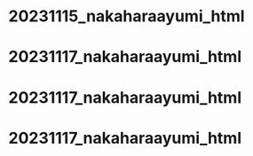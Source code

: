 # 20231115_nakaharaayumi_html
# 20231117_nakaharaayumi_html
# 20231117_nakaharaayumi_html
# 20231117_nakaharaayumi_html
